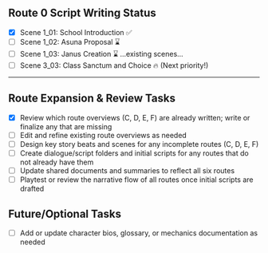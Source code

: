 


## Route 0 Script Writing Status

- [x] Scene 1_01: School Introduction ✅
- [ ] Scene 1_02: Asuna Proposal ⌛
- [ ] Scene 1_03: Janus Creation ⌛
...existing scenes...
- [ ] Scene 3_03: Class Sanctum and Choice 🔥 (Next priority!)

---

## Route Expansion & Review Tasks

- [x] Review which route overviews (C, D, E, F) are already written; write or finalize any that are missing
- [ ] Edit and refine existing route overviews as needed
- [ ] Design key story beats and scenes for any incomplete routes (C, D, E, F)
- [ ] Create dialogue/script folders and initial scripts for any routes that do not already have them
- [ ] Update shared documents and summaries to reflect all six routes
- [ ] Playtest or review the narrative flow of all routes once initial scripts are drafted

## Future/Optional Tasks
- [ ] Add or update character bios, glossary, or mechanics documentation as needed
